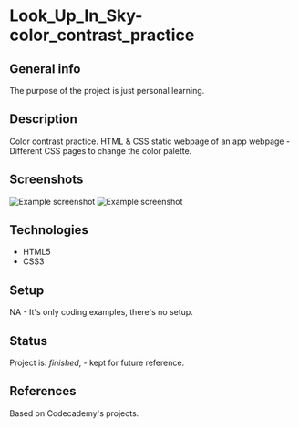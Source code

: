 # Look_Up_In_Sky-color_contrast_practice

## General info
The purpose of the project is just personal learning. 

## Description
Color contrast practice. HTML & CSS static webpage of an app webpage - Different CSS pages to change the color palette.

## Screenshots
![Example screenshot](./img/look_up_01.png)
![Example screenshot](./img/look_up_02.png)

## Technologies
* HTML5
* CSS3

## Setup
NA - It's only coding examples, there's no setup.

## Status
Project is: _finished_, - kept for future reference.


## References
Based on Codecademy's projects.